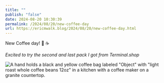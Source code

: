 ```yaml
---
title: ""
publish: "false"
date: 2024-08-20 10:30:39
permalink: /2024/08/20/new-coffee-day
url: https://ericmwalk.blog/2024/08/20/new-coffee-day.html
---
```


New Coffee day! 🥳 ☕

*Excited to try the second and last pack I got from Terminal.shop*

![A hand holds a black and yellow coffee bag labeled "Object" with "light roast whole coffee beans 12oz" in a kitchen with a coffee maker on a granite countertop.](https://ericmwalk.blog/uploads/2024/img-1602.jpeg)